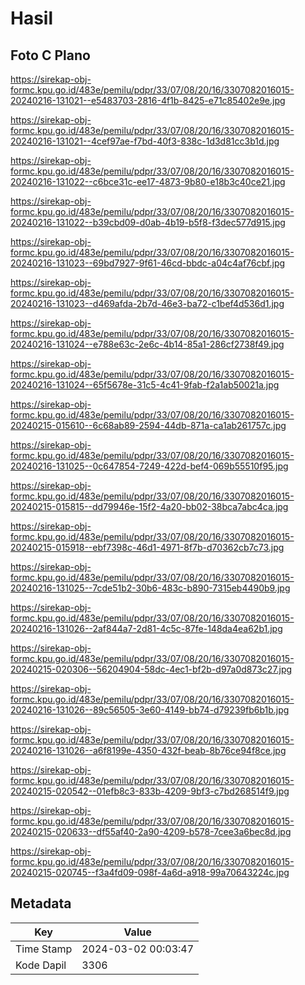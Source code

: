 # Hasil

## Foto C Plano

https://sirekap-obj-formc.kpu.go.id/483e/pemilu/pdpr/33/07/08/20/16/3307082016015-20240216-131021--e5483703-2816-4f1b-8425-e71c85402e9e.jpg

https://sirekap-obj-formc.kpu.go.id/483e/pemilu/pdpr/33/07/08/20/16/3307082016015-20240216-131021--4cef97ae-f7bd-40f3-838c-1d3d81cc3b1d.jpg

https://sirekap-obj-formc.kpu.go.id/483e/pemilu/pdpr/33/07/08/20/16/3307082016015-20240216-131022--c6bce31c-ee17-4873-9b80-e18b3c40ce21.jpg

https://sirekap-obj-formc.kpu.go.id/483e/pemilu/pdpr/33/07/08/20/16/3307082016015-20240216-131022--b39cbd09-d0ab-4b19-b5f8-f3dec577d915.jpg

https://sirekap-obj-formc.kpu.go.id/483e/pemilu/pdpr/33/07/08/20/16/3307082016015-20240216-131023--69bd7927-9f61-46cd-bbdc-a04c4af76cbf.jpg

https://sirekap-obj-formc.kpu.go.id/483e/pemilu/pdpr/33/07/08/20/16/3307082016015-20240216-131023--d469afda-2b7d-46e3-ba72-c1bef4d536d1.jpg

https://sirekap-obj-formc.kpu.go.id/483e/pemilu/pdpr/33/07/08/20/16/3307082016015-20240216-131024--e788e63c-2e6c-4b14-85a1-286cf2738f49.jpg

https://sirekap-obj-formc.kpu.go.id/483e/pemilu/pdpr/33/07/08/20/16/3307082016015-20240216-131024--65f5678e-31c5-4c41-9fab-f2a1ab50021a.jpg

https://sirekap-obj-formc.kpu.go.id/483e/pemilu/pdpr/33/07/08/20/16/3307082016015-20240215-015610--6c68ab89-2594-44db-871a-ca1ab261757c.jpg

https://sirekap-obj-formc.kpu.go.id/483e/pemilu/pdpr/33/07/08/20/16/3307082016015-20240216-131025--0c647854-7249-422d-bef4-069b55510f95.jpg

https://sirekap-obj-formc.kpu.go.id/483e/pemilu/pdpr/33/07/08/20/16/3307082016015-20240215-015815--dd79946e-15f2-4a20-bb02-38bca7abc4ca.jpg

https://sirekap-obj-formc.kpu.go.id/483e/pemilu/pdpr/33/07/08/20/16/3307082016015-20240215-015918--ebf7398c-46d1-4971-8f7b-d70362cb7c73.jpg

https://sirekap-obj-formc.kpu.go.id/483e/pemilu/pdpr/33/07/08/20/16/3307082016015-20240216-131025--7cde51b2-30b6-483c-b890-7315eb4490b9.jpg

https://sirekap-obj-formc.kpu.go.id/483e/pemilu/pdpr/33/07/08/20/16/3307082016015-20240216-131026--2af844a7-2d81-4c5c-87fe-148da4ea62b1.jpg

https://sirekap-obj-formc.kpu.go.id/483e/pemilu/pdpr/33/07/08/20/16/3307082016015-20240215-020306--56204904-58dc-4ec1-bf2b-d97a0d873c27.jpg

https://sirekap-obj-formc.kpu.go.id/483e/pemilu/pdpr/33/07/08/20/16/3307082016015-20240216-131026--89c56505-3e60-4149-bb74-d79239fb6b1b.jpg

https://sirekap-obj-formc.kpu.go.id/483e/pemilu/pdpr/33/07/08/20/16/3307082016015-20240216-131026--a6f8199e-4350-432f-beab-8b76ce94f8ce.jpg

https://sirekap-obj-formc.kpu.go.id/483e/pemilu/pdpr/33/07/08/20/16/3307082016015-20240215-020542--01efb8c3-833b-4209-9bf3-c7bd268514f9.jpg

https://sirekap-obj-formc.kpu.go.id/483e/pemilu/pdpr/33/07/08/20/16/3307082016015-20240215-020633--df55af40-2a90-4209-b578-7cee3a6bec8d.jpg

https://sirekap-obj-formc.kpu.go.id/483e/pemilu/pdpr/33/07/08/20/16/3307082016015-20240215-020745--f3a4fd09-098f-4a6d-a918-99a70643224c.jpg


## Metadata

| Key        | Value               |
| ---------- | ------------------- |
| Time Stamp | 2024-03-02 00:03:47 |
| Kode Dapil | 3306                |



